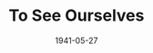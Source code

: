 ---
title: To See Ourselves
date: 1941-05-27
closing_date: 1941-05-30
layout: productions
featured_image:
image_caption:
image_credit:
playbill:
category:
Theatre: Theatre Jacksonville
Venue: Little Theatre
cast:
- Jill Charteris: Dorothy Kenniston
- Caroline Allerton: Edre Ferguson
- Emma: Eleonor Edwards
- Freddie Allerton: Harold Hornbeak
- Owen Llewellyn: Stokes Perry
crew:
- Technical Director: Alex Pillsbury
- Director: Edward J. Crowley
- Crew Assistant:
  - Eleonor Edwards
  - Elizabeth Hulett
  - Jean Goshorn
  - Jesse Hoagland
  - Malcolm Hoagland
  - Margery Jones
  - Mary Courtney
  - Mattie Poor
  - Maurice Blitch
  - Mildred Carswell
- Props: Kay Godshalk
- Stage Manager: Jesse Hoagland
- Make-up:
  - Aletha Masters
  - Jean Runyon
  - Stanley Morrell
understudies:
orchestra:
external_links:
---